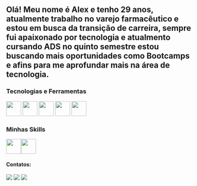 
## Olá! Meu nome é Alex e tenho 29 anos, atualmente trabalho no varejo farmacêutico e estou em busca da transição de carreira, sempre fui apaixonado por tecnologia e atualmento cursando ADS no quinto semestre estou buscando mais oportunidades como Bootcamps e afins para me aprofundar mais na área de tecnologia.

### Tecnologias e Ferramentas

<img src="https://cdn.jsdelivr.net/gh/devicons/devicon/icons/windows8/windows8-original.svg" width="40" height="40"/> <img src="https://cdn.jsdelivr.net/gh/devicons/devicon/icons/git/git-plain.svg" width="40" height="40"/> <img src="https://cdn.jsdelivr.net/gh/devicons/devicon/icons/vscode/vscode-original.svg" width="40" height="40"/> <img src="https://cdn.jsdelivr.net/gh/devicons/devicon/icons/github/github-original.svg" width="40" height="40"/> <img src="https://cdn.jsdelivr.net/gh/devicons/devicon/icons/linux/linux-original.svg" width="40" height="40"/>
          

### Minhas Skills

<img src="https://cdn.jsdelivr.net/gh/devicons/devicon/icons/html5/html5-plain.svg" width="40" height="40"/><img src="https://cdn.jsdelivr.net/gh/devicons/devicon/icons/css3/css3-plain.svg" width="40" height="40"/>


#### Contatos:

<div>
<a href = "mailto:synamgiic22@gmail.com"><img src="https://img.shields.io/badge/Gmail-D14836?style=for-the-badge&logo=gmail&logoColor=white" target="_blank"></a>
<a href="https://www.linkedin.com/in/alex-silvarb/" target="_blank"><img src="https://img.shields.io/badge/-LinkedIn-%230077B5?style=for-the-badge&logo=linkedin&logoColor=white"></a>   
<a href="https://wa.me/5521981049935" target="_blank"><img src="https://img.shields.io/badge/WhatsApp-25D366?style=for-the-badge&logo=whatsapp&logoColor=white"></a>

